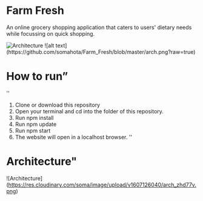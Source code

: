 # Farm Fresh
An online grocery shopping application that caters to users' dietary needs while focussing on quick shopping.

<img src=”arch.png” alt = "Architecture">
![alt text](https://github.com/somahota/Farm_Fresh/blob/master/arch.png?raw=true)


# How to run”
''
1.  Clone or download this repository
2.  Open your terminal and cd into the folder of this repository.
3. Run npm install 
4. Run npm update
5. Run npm start
6. The website will open in a localhost browser.
''

# Architecture"

![Architecture] (https://res.cloudinary.com/soma/image/upload/v1607126040/arch_zhd77v.png)




